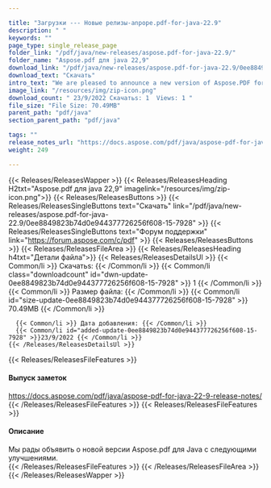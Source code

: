```yaml
---

title: "Загрузки --- Новые релизы-anpope.pdf-for-java-22.9"
description: " "
keywords: ""
page_type: single_release_page
folder_link: "/pdf/java/new-releases/aspose.pdf-for-java-22.9/"
folder_name: "Aspose.pdf для java 22,9"
download_link: "/pdf/java/new-releases/aspose.pdf-for-java-22.9/0ee8849823b74d0e944377726256f608-15-7928"
download_text: "Скачать"
intro_text: "We are pleased to announce a new version of Aspose.PDF for Java with following improvements."
image_link: "/resources/img/zip-icon.png"
download_count: " 23/9/2022 Скачатьs: 1  Views: 1 "
file_size: "File Size: 70.49MB"
parent_path: "pdf/java"
section_parent_path: "pdf/java"

tags: ""
release_notes_url: "https://docs.aspose.com/pdf/java/aspose-pdf-for-java-22-9-release-notes/"
weight: 249

---
```


{{< Releases/ReleasesWapper >}}
  {{< Releases/ReleasesHeading H2txt="Aspose.pdf для java 22,9" imagelink="/resources/img/zip-icon.png">}}
  {{< Releases/ReleasesButtons >}}
    {{< Releases/ReleasesSingleButtons text="Скачать" link="/pdf/java/new-releases/aspose.pdf-for-java-22.9/0ee8849823b74d0e944377726256f608-15-7928" >}}
    {{< Releases/ReleasesSingleButtons text="Форум поддержки" link="https://forum.aspose.com/c/pdf" >}}
  {{< Releases/ReleasesButtons >}}
  {{< Releases/ReleasesFileArea >}}
    {{< Releases/ReleasesHeading h4txt="Детали файла">}}
    {{< Releases/ReleasesDetailsUl >}}
      {{< Common/li >}} Скачатьs: {{< /Common/li >}}
      {{< Common/li class="downloadcount" id="dwn-update-0ee8849823b74d0e944377726256f608-15-7928" >}} 1 {{< /Common/li >}}
      {{< Common/li >}} Размер файла: {{< /Common/li >}}
      {{< Common/li id="size-update-0ee8849823b74d0e944377726256f608-15-7928" >}} 70.49MB {{< /Common/li >}}

      {{< Common/li >}} Дата добавления: {{< /Common/li >}}
      {{< Common/li id="added-update-0ee8849823b74d0e944377726256f608-15-7928" >}}23/9/2022 {{< /Common/li >}}
    {{< /Releases/ReleasesDetailsUl >}}

  {{< Releases/ReleasesFileFeatures >}}
      <h4>Выпуск заметок</h4><div><a href='https://docs.aspose.com/pdf/java/aspose-pdf-for-java-22-9-release-notes/'>https://docs.aspose.com/pdf/java/aspose-pdf-for-java-22-9-release-notes/</a></div>
  {{< /Releases/ReleasesFileFeatures >}}
  {{< Releases/ReleasesFileFeatures >}}
      <h4>Описание</h4><div class="HTMLDescription">Мы рады объявить о новой версии Aspose.pdf для Java с следующими улучшениями.</div>
  {{< /Releases/ReleasesFileFeatures >}}
 {{< /Releases/ReleasesFileArea >}}
{{< /Releases/ReleasesWapper >}}


